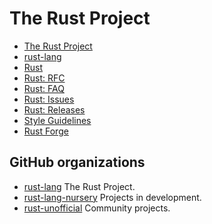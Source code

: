# The Rust Project


- [The Rust Project](https://www.rust-lang.org)
- [rust-lang](https://github.com/rust-lang)
- [Rust](https://github.com/rust-lang/rust)
- [Rust: RFC](https://rust-lang.github.io/rfcs/)
- [Rust: FAQ](https://www.rust-lang.org/en-US/faq.html)
- [Rust: Issues](https://github.com/rust-lang/rust/issues)
- [Rust: Releases](https://github.com/rust-lang/rust/blob/master/RELEASES.md)
- [Style Guidelines](https://doc.rust-lang.org/1.0.0/style/README.html)
- [Rust Forge](https://forge.rust-lang.org/)


## GitHub organizations
- [rust-lang](https://github.com/rust-lang)
  The Rust Project.
- [rust-lang-nursery](https://github.com/rust-lang-nursery)
  Projects in development.
- [rust-unofficial](https://github.com/rust-unofficial)
  Community projects.
